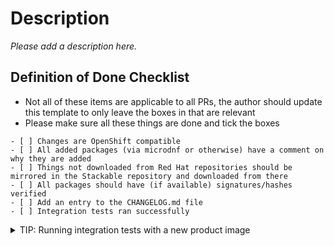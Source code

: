 # Description

*Please add a description here.*

## Definition of Done Checklist

- Not all of these items are applicable to all PRs, the author should update this template to only leave the boxes in that are relevant
- Please make sure all these things are done and tick the boxes

```[tasklist]
- [ ] Changes are OpenShift compatible
- [ ] All added packages (via microdnf or otherwise) have a comment on why they are added
- [ ] Things not downloaded from Red Hat repositories should be mirrored in the Stackable repository and downloaded from there
- [ ] All packages should have (if available) signatures/hashes verified
- [ ] Add an entry to the CHANGELOG.md file
- [ ] Integration tests ran successfully
```

<details>
<summary>TIP: Running integration tests with a new product image</summary>

The image can be built and uploaded to the kind cluster with the following commands:

```shell
bake --product <product> --image-version <stackable-image-version>
kind load docker-image <image-tagged-with-the-major-version> --name=<name-of-your-test-cluster>
```

See the output of `bake` to retrieve the image tag for `<image-tagged-with-the-major-version>`.
</details>
